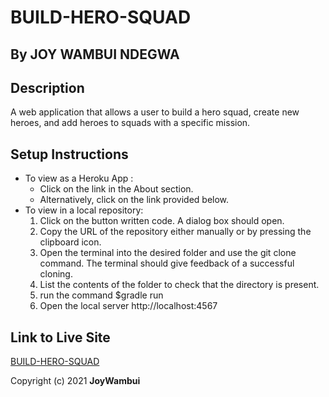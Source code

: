 # BUILD-HERO-SQUAD
## By JOY WAMBUI NDEGWA
## Description
 A web application that allows a user to build a hero squad, create new heroes, and add heroes to squads with a specific mission.
## Setup Instructions
 + To view as a Heroku App :
   * Click on the link in the About section.
   * Alternatively, click on the link provided below.
 + To view in a local repository:
   1. Click on the button written code. A dialog box should open.
   2. Copy the URL of the repository either manually or by pressing the clipboard icon.
   3. Open the terminal into the desired folder and use the git clone command. 
   The terminal should give feedback of a successful cloning.
   4. List the contents of the folder to check that the directory is present.
   5. run the command $gradle run
   6. Open the local server http://localhost:4567
## Link to Live Site
 [ BUILD-HERO-SQUAD](https://build-hero-squads.herokuapp.com/)

 Copyright (c) 2021 **JoyWambui**
